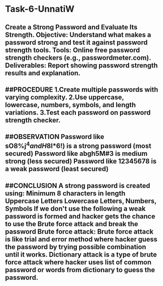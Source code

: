 # Task-6-UnnatiW
Create a Strong Password and Evaluate Its Strength.
Objective: Understand what makes a password strong and test it against password strength tools.
Tools: Online free password strength checkers (e.g., passwordmeter.com).
Deliverables: Report showing password strength results and explanation.
---
##PROCEDURE
1.Create multiple passwords with varying complexity.
2.Use uppercase, lowercase, numbers, symbols, and length variations.
3.Test each password on password strength checker.
---
##OBSERVATION
Password like sO8%j$^4 and H8$l*6!) is a strong password (most secured)
Password like abgh5M#3 is medium strong (less secured)
Password like 12345678 is a weak password (least secured)
---
##CONCLUSION
A strong password is created using: 
Minimum 8 characters in length
Uppercase Letters
Lowercase Letters, Numbers, Symbols
If we don't use the following a weak password is formed and hacker gets the chance to use the Brute force attack and break the password
Brute force attack: Brute force attack is like trial and error method where hacker guess the password by trying possible combination until it works.
Dictionary attack is a type of brute force attack where hacker uses list of common password or words from dictionary to guess the password.
---
